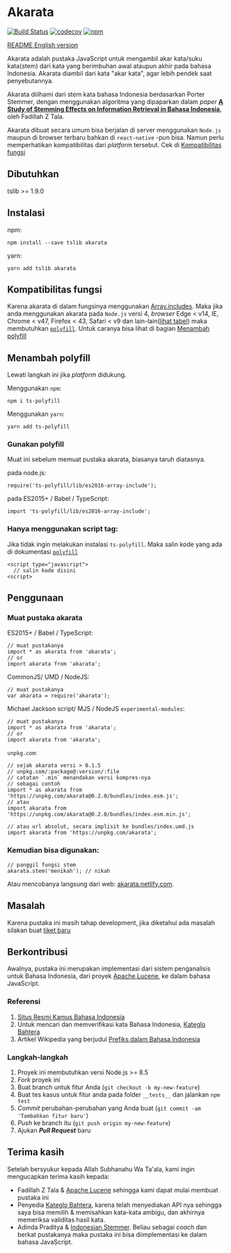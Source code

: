 # Akarata

[![Build Status](https://travis-ci.org/ikhsanalatsary/akarata.svg?branch=master)](https://travis-ci.org/ikhsanalatsary/akarata)
[![codecov](https://codecov.io/gh/ikhsanalatsary/akarata/branch/master/graph/badge.svg)](https://codecov.io/gh/ikhsanalatsary/akarata)
[![npm](https://img.shields.io/npm/v/akarata.svg?color=blue)](http://npm.im/akarata)

[README English version](./README.en.md)

Akarata adalah pustaka JavaScript untuk mengambil akar kata/suku kata(stem) dari kata yang berimbuhan awal ataupun akhir pada bahasa Indonesia. Akarata diambil dari kata "akar kata", agar lebih pendek saat penyebutannya.

Akarata diilhami dari stem kata bahasa Indonesia berdasarkan Porter Stemmer, dengan menggunakan algoritma yang dipaparkan dalam _paper_ [**A Study of Stemming Effects on Information Retrieval in Bahasa Indonesia**](http://www.illc.uva.nl/Publications/ResearchReports/MoL-2003-02.text.pdf), oleh Fadillah Z Tala.

Akarata dibuat secara umum bisa berjalan di server menggunakan `Node.js` maupun di browser terbaru bahkan di `react-native` -pun bisa. Namun perlu memperhatikan kompatibilitas dari _platform_ tersebut. Cek di [Kompatibilitas fungsi](#kompatibilitas-fungsi)

## Dibutuhkan

tslib >= 1.9.0

## Instalasi

npm:

    npm install --save tslib akarata

yarn:

    yarn add tslib akarata

## Kompatibilitas fungsi

Karena akarata di dalam fungsinya menggunakan [Array.includes](https://developer.mozilla.org/en-US/docs/Web/JavaScript/Reference/Global_Objects/Array/includes). Maka jika anda menggunakan akarata pada `Node.js` versi 4, _browser_ Edge < v14, IE, Chrome < v47, Firefox < 43, Safari < v9 dan lain-lain([lihat tabel](https://developer.mozilla.org/en-US/docs/Web/JavaScript/Reference/Global_Objects/Array/includes#Browser_compatibility)) maka membutuhkan [`polyfill`](https://developer.mozilla.org/en-US/docs/Web/JavaScript/Reference/Global_Objects/Array/includes#Polyfill). Untuk caranya bisa lihat di bagian [Menambah polyfill](#menambah-polyfill)

## Menambah polyfill

Lewati langkah ini jika _platform_ didukung.

Menggunakan `npm`:

    npm i ts-polyfill

Menggunakan `yarn`:

    yarn add ts-polyfill

### Gunakan polyfill

Muat ini sebelum memuat pustaka akarata, biasanya taruh diatasnya.

pada node.js:

    require('ts-polyfill/lib/es2016-array-include');

pada ES2015+ / Babel / TypeScript:

    import 'ts-polyfill/lib/es2016-array-include';

### Hanya menggunakan script tag:

Jika tidak ingin melakukan instalasi `ts-polyfill`. Maka salin kode yang ada di dokumentasi [`polyfill`](https://developer.mozilla.org/en-US/docs/Web/JavaScript/Reference/Global_Objects/Array/includes#Polyfill)

    <script type="javascript">
      // salin kode disini
    <script>

## Penggunaan

### Muat pustaka akarata

ES2015+ / Babel / TypeScript:

    // muat pustakanya
    import * as akarata from 'akarata';
    // or
    import akarata from 'akarata';

CommonJS/ UMD / NodeJS:

    // muat pustakanya
    var akarata = require('akarata');

Michael Jackson script/ MJS / NodeJS `experimental-modules`:

    // muat pustakanya
    import * as akarata from 'akarata';
    // or
    import akarata from 'akarata';

`unpkg.com`:

    // sejak akarata versi > 0.1.5
    // unpkg.com/:package@:version/:file
    // catatan `.min` menandakan versi kompres-nya
    // sebagai contoh
    import * as akarata from 'https://unpkg.com/akarata@0.2.0/bundles/index.esm.js';
    // atau
    import akarata from 'https://unpkg.com/akarata@0.2.0/bundles/index.esm.min.js';

    // atau url absolut, secara implisit ke bundles/index.umd.js
    import akarata from 'https://unpkg.com/akarata';

### Kemudian bisa digunakan:

    // panggil fungsi stem
    akarata.stem('menikah'); // nikah

Atau mencobanya langsung dari web: [akarata.netlify.com](https://akarata.netlify.com).

## Masalah

Karena pustaka ini masih tahap development, jika diketahui ada masalah silakan buat [tiket baru](https://github.com/ikhsanalatsary/akarata/issues/new)

## Berkontribusi

Awalnya, pustaka ini merupakan implementasi dari sistem penganalisis untuk Bahasa Indonesia, dari proyek [Apache Lucene](http://lucene.apache.org/), ke dalam bahasa JavaScript.

### Referensi

1. [Situs Resmi Kamus Bahasa Indonesia](http://bahasa.kemdiknas.go.id/kbbi/index.php)
2. Untuk mencari dan memverifikasi kata Bahasa Indonesia, [Kateglo Bahtera](http://kateglo.com/)
3. Artikel Wikipedia yang berjudul [Prefiks dalam Bahasa Indonesia](http://id.wikipedia.org/wiki/Prefiks_dalam_bahasa_Indonesia)

### Langkah-langkah

1. Proyek ini membutuhkan versi Node.js >= 8.5
2. _Fork_ proyek ini
3. Buat branch untuk fitur Anda (`git checkout -b my-new-feature`)
4. Buat tes kasus untuk fitur anda pada folder `__tests__` dan jalankan `npm test`
5. _Commit_ perubahan-perubahan yang Anda buat (`git commit -am 'Tambahkan fitur baru'`)
6. _Push_ ke branch itu (`git push origin my-new-feature`)
7. Ajukan **_Pull Request_** baru

## Terima kasih

Setelah bersyukur kepada Allah Subhanahu Wa Ta'ala, kami ingin mengucapkan terima kasih kepada:

- Fadillah Z Tala & [Apache Lucene](http://lucene.apache.org/) sehingga kami dapat mulai membuat pustaka ini
- Penyedia [Kateglo Bahtera](http://kateglo.com/), karena telah menyediakan API nya sehingga saya bisa memilih & memisahkan kata-kata ambigu, dan akhirnya memeriksa validitas hasil kata.
- Adinda Praditya & [Indonesian Stemmer](https://github.com/apraditya/indonesian_stemmer). Beliau sebagai _coach_ dan berkat pustakanya maka pustaka ini bisa diimplementasi ke dalam bahasa JavaScript.
